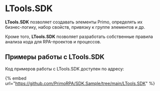 # LTools.SDK

**LTools.SDK** позволяет создавать элементы Primo, определять их бизнес-логику, набор свойств, привязку к группе элементов и др.

Кроме того, **LTools.SDK** позволяет разработать собственные правила анализа кода для RPA-проектов и процессов.

## Примеры работы с LTools.SDK

Код примеров работы с LTools.SDK доступен по адресу:

{% embed url="https://github.com/PrimoRPA/SDK.Sample/tree/main/LTools.SDK" %}


